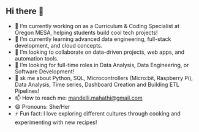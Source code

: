 ## Hi there 👋

- 🔭 I’m currently working on as a Curriculum & Coding Specialist at Oregon MESA, helping students build cool tech projects!
- 🌱 I’m currently learning advanced data engineering, full-stack development, and cloud concepts.
- 👯 I’m looking to collaborate on data-driven projects, web apps, and automation tools.
- 🤔 I’m looking for full-time roles in Data Analysis, Data Engineering, or Software Development!
- 💬 sk me about Python, SQL, Microcontrollers (Micro:bit, Raspberry Pi), Data Analysis, Time series, Dashboard Creation and Building ETL Pipelines!
- 📫 How to reach me: mandelli.mahathi@gmail.com
- 😄 Pronouns: She/Her
- ⚡ Fun fact: I love exploring different cultures through cooking and experimenting with new recipes!

